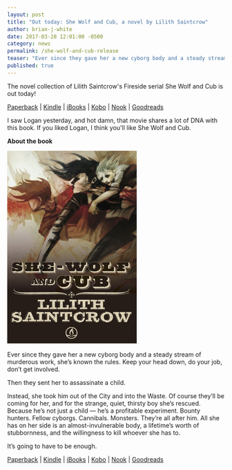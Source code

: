 ```yaml
---
layout: post
title: "Out today: She Wolf and Cub, a novel by Lilith Saintcrow"
author: brian-j-white
date: 2017-03-28 12:01:00 -0500
category: news
permalink: /she-wolf-and-cub-release
teaser: "Ever since they gave her a new cyborg body and a steady stream of murderous work, she’s known the rules. Keep your head down, do your job, don’t get involved. Then they sent her to assassinate a child."
published: true
---
```


The novel collection of Lilith Saintcrow's Fireside serial She Wolf and Cub is out today! 

[Paperback](https://www.amazon.com/dp/0986104051) | [Kindle](https://www.amazon.com/dp/B06XC3W4HC) | [iBooks](https://itunes.apple.com/us/book/she-wolf-and-cub/id1210096085) | [Kobo](https://www.kobo.com/us/en/ebook/she-wolf-and-cub) | [Nook](http://www.barnesandnoble.com/w/she-wolf-and-cub-lilith-saintcrow/1126044793) | [Goodreads](https://www.goodreads.com/book/show/34408146-she-wolf-and-cub)

I saw Logan yesterday, and hot damn, that movie shares a lot of DNA with this book. If you liked Logan, I think you'll like She Wolf and Cub.

**About the book**

![She Wolf and Cub cover](/images/book-covers/she-wolf-and-cub-small.jpg)

Ever since they gave her a new cyborg body and a steady stream of murderous work, she’s known the rules. Keep your head down, do your job, don’t get involved.

Then they sent her to assassinate a child.

Instead, she took him out of the City and into the Waste. Of course they’ll be coming for her, and for the strange, quiet, thirsty boy she’s rescued. Because he’s not just a child — he’s a profitable experiment. Bounty hunters. Fellow cyborgs. Cannibals. Monsters. They’re all after him. All she has on her side is an almost-invulnerable body, a lifetime’s worth of stubbornness, and the willingness to kill whoever she has to.

It’s going to have to be enough.

[Paperback](https://www.amazon.com/dp/0986104051) | [Kindle](https://www.amazon.com/dp/B06XC3W4HC) | [iBooks](https://itunes.apple.com/us/book/she-wolf-and-cub/id1210096085) | [Kobo](https://www.kobo.com/us/en/ebook/she-wolf-and-cub) | [Nook](http://www.barnesandnoble.com/w/she-wolf-and-cub-lilith-saintcrow/1126044793) | [Goodreads](https://www.goodreads.com/book/show/34408146-she-wolf-and-cub)
